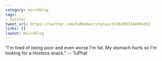 ```yaml
---
category: microblog
tags:
- twitter
tweet_url: https://twitter.com/ExMember/status/51363897244004352
links: []
layout: microblog
---
```

"I'm tired of being poor and even worse I'm fat. My stomach hurts so I'm looking for a Hostess snack." -- TuPhat
